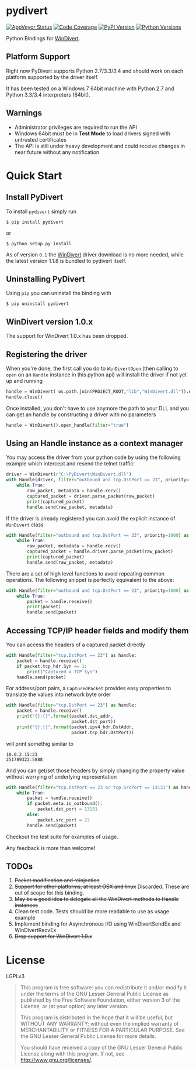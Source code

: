 pydivert 
========

[![AppVeyor Status](https://img.shields.io/appveyor/ci/ffalcinelli/pydivert/master.svg)](https://ci.appveyor.com/project/ffalcinelli/pydivert)
[![Code Coverage](https://img.shields.io/codecov/c/github/ffalcinelli/pydivert/master.svg)](https://ci.appveyor.com/project/ffalcinelli/pydivert)
[![PyPI Version](https://img.shields.io/pypi/v/pydivert.svg)](https://pypi.python.org/pypi/pydivert)
[![Python Versions](https://img.shields.io/pypi/pyversions/pydivert.svg)](https://pypi.python.org/pypi/pydivert)


Python Bindings for [WinDivert](https://github.com/basil00/Divert).

Platform Support
----------------

Right now PyDivert supports Python 2.7/3.3/3.4 and should work on each platform supported by the driver itself.

It has been tested on a Windows 7 64bit machine with Python 2.7 and Python 3.3/3.4 interpreters (64bit).


Warnings
--------

* Administrator privileges are required to run the API
* Windows 64bit must be in **Test Mode** to load drivers signed with untrusted certificates
* The API is still under heavy development and could receive changes in near future without any notification

Quick Start
===========

Install PyDivert
----------------

To install `pydivert` simply run

```
$ pip install pydivert
```

or

```
$ python setup.py install
```

As of version `0.1` the [WinDivert](http://reqrypt.org/windivert.html) driver download is no more needed, while the latest version 1.1.8 is bundled to pydivert itself.


Uninstalling PyDivert
---------------------

Using `pip` you can uninstall the binding with
 
```
$ pip uninstall pydivert
```

WinDivert version 1.0.x
-------------------------------------------------------

The support for WinDivert 1.0.x has been dropped.


Registering the driver
----------------------

When you're done, the first call you do to `WinDivertOpen` (then calling to `open` on an `Handle` instance in this python api) will install the driver if not yet up and running

```python
handle = WinDivert( os.path.join(PROJECT_ROOT,"lib","WinDivert.dll")).open_handle(filter="false")
handle.close()
```

Once installed, you don't have to use anymore the path to your DLL and you can get an handle by constructing a driver with no parameters

```python
handle = WinDivert().open_handle(filter="true")
```

Using an Handle instance as a context manager
---------------------------------------------

You may access the driver from your python code by using the following example which intercept and resend the telnet traffic:

```python
driver = WinDivert(r"C:\PyDivert\WinDivert.dll")
with Handle(driver, filter="outbound and tcp.DstPort == 23", priority=1000) as handle:
    while True:
        raw_packet, metadata = handle.recv()
        captured_packet = driver.parse_packet(raw_packet)
        print(captured_packet)
        handle.send(raw_packet, metadata)
```

If the driver is already registered you can avoid the explicit instance of `WinDivert` class

```python
with Handle(filter="outbound and tcp.DstPort == 23", priority=1000) as handle:
    while True:
        raw_packet, metadata = handle.recv()
        captured_packet = handle.driver.parse_packet(raw_packet)
        print(captured_packet)
        handle.send(raw_packet, metadata)
```

There are a set of high level functions to avoid repeating common operations. The following snippet is perfectly equivalent to the above:

```python
with Handle(filter="outbound and tcp.DstPort == 23", priority=1000) as handle:
    while True:
        packet = handle.receive()
        print(packet)
        handle.send(packet)
```

Accessing TCP/IP header fields and modify them
----------------------------------------------

You can access the headers of a captured packet directly

```python
with Handle(filter="tcp.DstPort == 23") as handle:
    packet = handle.receive()
    if packet.tcp_hdr.Syn == 1:
        print("Captured a TCP Syn")
    handle.send(packet)
```

For address/port pairs, a `CapturedPacket` provides easy properties to translate the values into network byte order

```python
with Handle(filter="tcp.DstPort == 23") as handle:
    packet = handle.receive()
    print("{}:{}".format(packet.dst_addr,
                         packet.dst_port))
    print("{}:{}".format(packet.ipv4_hdr.DstAddr,
                         packet.tcp_hdr.DstPort))
```

will print somethig similar to

```
10.0.2.15:23
251789322:5888
```

And you can get/set those headers by simply changing the property value without worrying of underlying representation

```python
with Handle(filter="tcp.DstPort == 23 or tcp.SrcPort == 13131") as handle:
    while True:
        packet = handle.receive()
        if packet.meta.is_outbound():
            packet.dst_port = 13131
        else:
            packet.src_port = 23
        handle.send(packet)
```

Checkout the test suite for examples of usage.

Any feedback is more than welcome!

TODOs
-----

1. ~~Packet modification and reinjection~~
2. ~~Support for other platforms, at least OSX and linux~~ Discarded. These are out of scope for this binding.
3. ~~May be a good idea to delegate all the WinDivert methods to Handle instances~~
4. Clean test code. Tests should be more readable to use as usage example
5. Implement binding for Asynchronous I/O using WinDivertSendEx and WinDivertRecvEx
6. ~~Drop support for WinDivert 1.0.x~~


License
=======

LGPLv3

> This program is free software: you can redistribute it and/or modify
> it under the terms of the GNU Lesser General Public License as published by
> the Free Software Foundation, either version 3 of the License, or
> (at your option) any later version.
>
> This program is distributed in the hope that it will be useful,
> but WITHOUT ANY WARRANTY; without even the implied warranty of
> MERCHANTABILITY or FITNESS FOR A PARTICULAR PURPOSE.  See the
> GNU Lesser General Public License for more details.
>
> You should have received a copy of the GNU Lesser General Public License
> along with this program.  If not, see <http://www.gnu.org/licenses/>.
